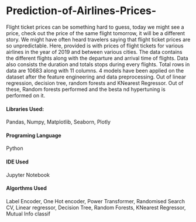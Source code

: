 # Prediction-of-Airlines-Prices-
Flight ticket prices can be something hard to guess, today we might see a price, check out the price of the same flight tomorrow, it will be a different story. 
We might have often heard travelers saying that flight ticket prices are so unpredictable. 
Here, provided is with prices of flight tickets for various airlines in the year of 2019 and between various cities. The data contains the different flights along with the departure and arrival time of flights.
Data also consists the duration and totals stops during every flights. 
Total rows in data are 10683 along with 11 columns.
4 models have been applied on the dataset after the feature engineering and data preprocessing. Out of linear regression, decision tree, random forests and KNearest Regressor.
Out of these, Random forests performed and the besta nd hypertuning is performed on it.

#### Libraries Used:
Pandas, Numpy, Matplotlib, Seaborn, Plotly

#### Programing Language
Python

#### IDE Used
Jupyter Notebook

#### Algorthms Used
Label Encoder, One Hot encoder, Power Transformer, Randomised Search CV, Linear regressor, Decision Tree, Random Forests, KNearest Regressor, Mutual Info classif
